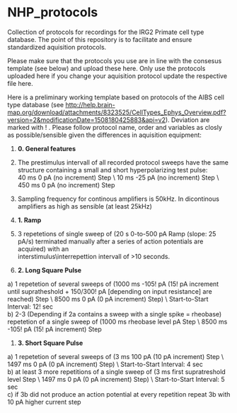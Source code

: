 # NHP_protocols
Collection of protocols for recordings for the IRG2 Primate cell type database. The point of this repository is to facilitate and ensure standardized aquisition protocols.

Please make sure that the protocols you use are in line with the consesus template (see below) and upload these here. Only use the protocols uploaded here if you change your aquisition protocol update the respective file here.


Here is a preliminary working template based on protocols of the AIBS cell type database (see http://help.brain-map.org/download/attachments/8323525/CellTypes_Ephys_Overview.pdf?version=2&modificationDate=1508180425883&api=v2). Deviation are marked with ! . Please follow protocol name, order and variables as closly as possible/sensible given the differences in aquisition equipment:

1. **0. General features** 

  1. The prestimulus intervall of all recorded protocol sweeps have the same structure containing a small and short hyperpolarizing test pulse: <br />
     40 ms 0 pA (no increment) Step \\ 10 ms -25 pA (no increment) Step \\ 450 ms 0 pA (no increment) Step <br />

  1. Sampling frequency for continous amplifiers is 50kHz. In dicontinous amplifiers as high as sensible (at least 25kHz) <br /> 

1. **1. Ramp**

  1. 3 repetetions of single sweep of (20 s 0-to-500 pA Ramp (slope: 25 pA/s) terminated manually after a series of action potentials are acquired) with an <br /> 
     interstimulus\interrepettion intervall of >10 seconds.

1. **2. Long Square Pulse**

a) 1 repetetion of several sweeps of (1000 ms -105! pA (15! pA increment until supratheshold + 150/300! pA [depending on input resistance] are reached) Step \\  8500 ms 0 pA (0 pA increment) Step) \\ Start-to-Start Interval: 12! sec  <br />
b) 2-3 (Depending if 2a contains a sweep with a single spike = rheobase) repetetion of a single sweep of (1000 ms rheobase level pA Step \\ 8500 ms -105! pA (15! pA increment) Step <br />

1. **3. Short Square Pulse**

a) 1 repetetion of several sweeps of (3 ms 100 pA (10 pA increment) Step \\  1497 ms 0 pA (0 pA increment) Step)  \\ Start-to-Start Interval: 4 sec <br />
b) at least 3 more repetitions of a single sweep of (3 ms first supratreshold level  Step \\  1497 ms 0 pA (0 pA increment) Step) \\ Start-to-Start Interval: 5 sec  <br />
c) if 3b did not produce an action potential at every repetition repeat 3b with 10 pA higher current step <br />
